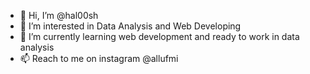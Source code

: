 - 👋 Hi, I’m @hal00sh
- 👀 I’m interested in Data Analysis and Web Developing
- 🌱 I’m currently learning web development and ready to work in data analysis
- 📫 Reach to me on instagram @allufmi

<!---
hal00sh/hal00sh is a ✨ special ✨ repository because its `README.md` (this file) appears on your GitHub profile.
You can click the Preview link to take a look at your changes.
--->
